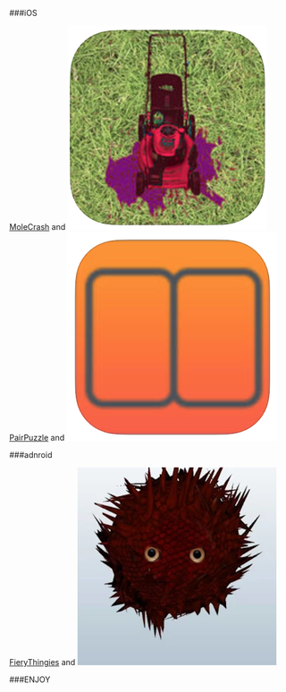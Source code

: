 

###iOS

[MoleCrash](https://itunes.apple.com/us/app/alien-mole-crash/id1006183231?mt=8) and ![Image](images/molecrash.png)
[PairPuzzle](https://itunes.apple.com/us/app/pairpuzzle/id945584685?mt=8) and ![Image](images/pairpuzzle.png)

###adnroid

[FieryThingies](https://play.google.com/store/apps/details?id=com.fierythingies) and ![Image](images/fierythingies.png)

###ENJOY
